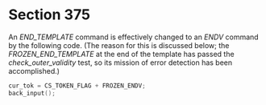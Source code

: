 # Section 375

An *END_TEMPLATE* command is effectively changed to an *ENDV* command by the following code.
(The reason for this is discussed below; the *FROZEN_END_TEMPLATE* at the end of the template has passed the *check_outer_validity* test, so its mission of error detection has been accomplished.)

```c << Insert a token containing |FROZEN_ENDV| >>=
cur_tok = CS_TOKEN_FLAG + FROZEN_ENDV;
back_input();
```
